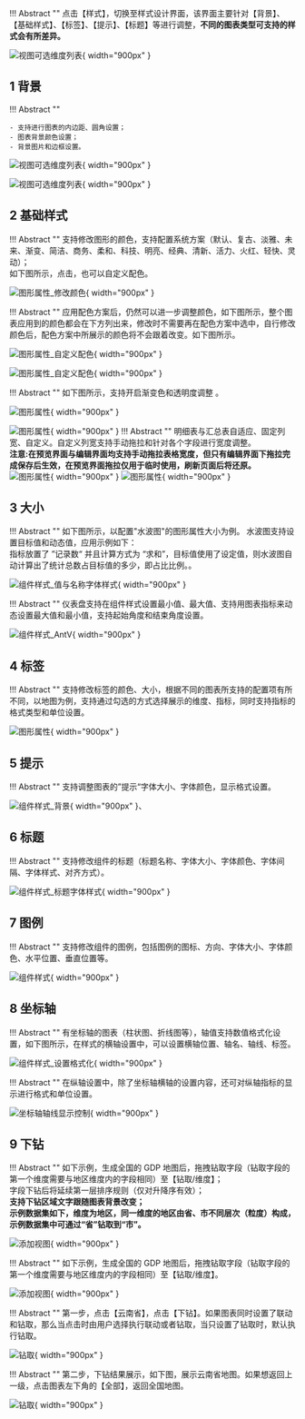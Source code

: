 !!! Abstract ""
    点击【样式】，切换至样式设计界面，该界面主要针对【背景】、【基础样式】、【标签】、【提示】、【标题】等进行调整，**不同的图表类型可支持的样式会有所差异。**

![视图可选维度列表](../../img/view_generation/2.0数据大屏图表样式界面.png){ width="900px" }

## 1 背景
!!! Abstract ""

    - 支持进行图表的内边距、圆角设置；
    - 图表背景颜色设置；
    - 背景图片和边框设置。
![视图可选维度列表](../../img/view_generation/2.0数据大屏样式背景.png){ width="900px" }

![视图可选维度列表](../../img/view_generation/2.0数据大屏样式背景设置.png){ width="900px" }

## 2 基础样式

!!! Abstract ""
    支持修改图形的颜色，支持配置系统方案（默认、复古、淡雅、未来、渐变、简洁、商务、柔和、科技、明亮、经典、清新、活力、火红、轻快、灵动）；  
    如下图所示，点击，也可以自定义配色。

![图形属性_修改颜色](../../img/view_generation/2.0数据大屏样式基础样式.png){ width="900px" }

!!! Abstract ""
    应用配色方案后，仍然可以进一步调整颜色，如下图所示，整个图表应用到的颜色都会在下方列出来，修改时不需要再在配色方案中选中，自行修改颜色后，配色方案中所展示的颜色将不会跟着改变。如下图所示。

![图形属性_自定义配色](../../img/view_generation/2.0数据大屏配色方案.png){ width="900px" }

![图形属性_自定义配色](../../img/view_generation/2.0数据大屏自定义颜色.png){ width="900px" }

!!! Abstract ""
    如下图所示，支持开启渐变色和透明度调整 。

![图形属性](../../img/view_generation/2.0数据大屏透明度.png){ width="900px" }

![图形属性](../../img/view_generation/2.0数据大屏渐变设置.png){ width="900px" }
!!! Abstract ""
    明细表与汇总表自适应、固定列宽、自定义。自定义列宽支持手动拖拉和针对各个字段进行宽度调整。  
    **注意:在预览界面与编辑界面均支持手动拖拉表格宽度，但只有编辑界面下拖拉完成保存后生效，在预览界面拖拉仅用于临时使用，刷新页面后将还原。**
![图形属性](../../img/panel_generation/数据大屏自定义列宽.png){ width="900px" }
![图形属性](../../img/panel_generation/数据大屏自定义列宽手动.gif){ width="900px" }

## 3 大小

!!! Abstract ""
    如下图所示，以配置"水波图"的图形属性大小为例。
    水波图支持设置目标值和动态值，应用示例如下：    
    指标放置了 ”记录数“ 并且计算方式为 “求和”，目标值使用了设定值，则水波图自动计算出了统计总数占目标值的多少，即占比比例。。

![组件样式_值与名称字体样式](../../img/view_generation/2.0数据大屏样式大小设置.png){ width="900px" }


!!! Abstract ""
    仪表盘支持在组件样式设置最小值、最大值、支持用图表指标来动态设置最大值和最小值，支持起始角度和结束角度设置。

![组件样式_AntV](../../img/view_generation/2.0数据大屏仪表盘动态值.png){ width="900px" }

## 4 标签

!!! Abstract ""
    支持修改标签的颜色、大小，根据不同的图表所支持的配置项有所不同，以地图为例，支持通过勾选的方式选择展示的维度、指标，同时支持指标的格式类型和单位设置。

![图形属性](../../img/view_generation/2.0数据大屏标签设置.png){ width="900px" }

## 5 提示

!!! Abstract ""
    支持调整图表的”提示“字体大小、字体颜色，显示格式设置。

![组件样式_背景](../../img/view_generation/2.0数据大屏提示设置.png){ width="900px" }、

## 6 标题

!!! Abstract ""
    支持修改组件的标题（标题名称、字体大小、字体颜色、字体间隔、字体样式、对齐方式）。

![组件样式_标题字体样式](../../img/view_generation/2.0数据大屏标题设置.png){ width="900px" }

## 7 图例

!!! Abstract ""
    支持修改组件的图例，包括图例的图标、方向、字体大小、字体颜色、水平位置、垂直位置等。

![组件样式](../../img/view_generation/2.0数据大屏图例设置.png){ width="900px" }

## 8 坐标轴

!!! Abstract ""
    有坐标轴的图表（柱状图、折线图等），轴值支持数值格式化设置，如下图所示，在样式的横轴设置中，可以设置横轴位置、轴名、轴线、标签。

![组件样式_设置格式化](../../img/view_generation/2.0数据大屏坐标轴横轴.png){ width="900px" }

!!! Abstract ""
    在纵轴设置中，除了坐标轴横轴的设置内容，还可对纵轴指标的显示进行格式和单位设置。

![坐标轴轴线显示控制](../../img/view_generation/2.0数据大屏坐标轴宗轴.png){ width="900px" }

## 9 下钻

!!! Abstract ""
    如下示例，生成全国的 GDP 地图后，拖拽钻取字段（钻取字段的第一个维度需要与地区维度内的字段相同）至【钻取/维度】；  
    字段下钻后将延续第一层排序规则（仅对升降序有效）；  
    **支持下钻区域文字跟随图表背景改变；**  
    **示例数据集如下，维度为地区，同一维度的地区由省、市不同层次（粒度）构成，示例数据集中可通过“省”钻取到“市”。**

![添加视图](../../img/view_generation/2.0数据大屏明细数据.png){ width="900px" }

!!! Abstract ""
    如下示例，生成全国的 GDP 地图后，拖拽钻取字段（钻取字段的第一个维度需要与地区维度内的字段相同）至【钻取/维度】。

![添加视图](../../img/view_generation/2.0数据大屏明细数据.png){ width="900px" }

!!! Abstract ""
    第一步，点击【云南省】，点击【下钻】。如果图表同时设置了联动和钻取，那么当点击时由用户选择执行联动或者钻取，当只设置了钻取时，默认执行钻取。

![钻取](../../img/view_generation/2.0数据大屏数据下钻点击云南.png){ width="900px" }

!!! Abstract ""
    第二步，下钻结果展示，如下图，展示云南省地图。如果想返回上一级，点击图表左下角的【全部】，返回全国地图。

![钻取](../../img/view_generation/2.0数据下钻效果.png){ width="900px" }